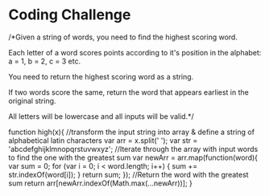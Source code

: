 # Coding Challenge
/*Given a string of words, you need to find the highest scoring word.

Each letter of a word scores points according to it's position in the alphabet: a = 1, b = 2, c = 3 etc.

You need to return the highest scoring word as a string.

If two words score the same, return the word that appears earliest in the original string.

All letters will be lowercase and all inputs will be valid.*/

function high(x){
  //transform the input string into array & define a string of alphabetical latin characters
  var arr = x.split(' ');
  var str = 'abcdefghijklmnopqrstuvwxyz';
  //Iterate through the array with input words to find the one with the greatest sum
  var newArr = arr.map(function(word){
    var sum = 0;
    for (var i = 0; i < word.length; i++) {
      sum += str.indexOf(word[i]);
    }
    return sum;
  });
  //Return the word with the greatest sum
  return arr[newArr.indexOf(Math.max(...newArr))];
}
